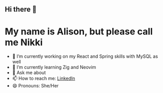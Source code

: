 ## Hi there 👋
# My name is Alison, but please call me Nikki
- 🔭 I’m currently working on my React and Spring skills with MySQL as well
- 🌱 I’m currently learning Zig and Neovim
- 💬 Ask me about 
- 📫 How to reach me: [LinkedIn](https://www.linkedin.com/in/nikki-rasnic/)
- 😄 Pronouns: She/Her
